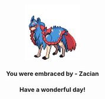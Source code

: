 <p align="center">
    <img src="https://raw.githubusercontent.com/PokeAPI/sprites/master/sprites/pokemon/888.png" width="150" height="150">
</p>
<h3 align="center">You were embraced by - <b>Zacian</b></h3>
<h3 align="center">Have a wonderful day!</h3>
